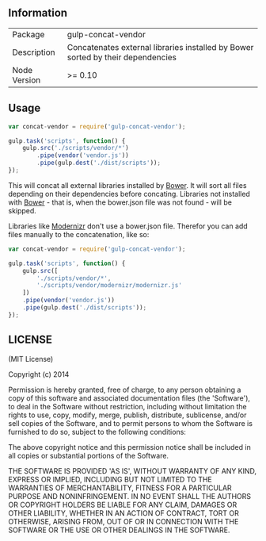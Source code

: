 ## Information

<table>
<tr> 
<td>Package</td><td>gulp-concat-vendor</td>
</tr>
<tr>
<td>Description</td>
<td>Concatenates external libraries installed by Bower sorted by their dependencies</td>
</tr>
<tr>
<td>Node Version</td>
<td>>= 0.10</td>
</tr>
</table>

## Usage

```javascript
var concat-vendor = require('gulp-concat-vendor');

gulp.task('scripts', function() {
  	gulp.src('./scripts/vendor/*')
		.pipe(vendor('vendor.js'))
		.pipe(gulp.dest('./dist/scripts'));  
});
```

This will concat all external libraries installed by [Bower](http://bower.io/). It will sort all files depending on their dependencies before concating. Libraries not installed with [Bower](http://bower.io/) - that is, when the bower.json file was not found - will be skipped.

Libraries like [Modernizr](http://modernizr.com/) don't use a bower.json file. 
Therefor you can add files manually to the concatenation, like so:

```javascript
var concat-vendor = require('gulp-concat-vendor');

gulp.task('scripts', function() {
	gulp.src([
		'./scripts/vendor/*',
		'./scripts/vendor/modernizr/modernizr.js'
	])
	.pipe(vendor('vendor.js'))
	.pipe(gulp.dest('./dist/scripts'));
});
```

## LICENSE

(MIT License)

Copyright (c) 2014

Permission is hereby granted, free of charge, to any person obtaining
a copy of this software and associated documentation files (the
'Software'), to deal in the Software without restriction, including
without limitation the rights to use, copy, modify, merge, publish,
distribute, sublicense, and/or sell copies of the Software, and to
permit persons to whom the Software is furnished to do so, subject to
the following conditions:

The above copyright notice and this permission notice shall be
included in all copies or substantial portions of the Software.

THE SOFTWARE IS PROVIDED 'AS IS', WITHOUT WARRANTY OF ANY KIND,
EXPRESS OR IMPLIED, INCLUDING BUT NOT LIMITED TO THE WARRANTIES OF
MERCHANTABILITY, FITNESS FOR A PARTICULAR PURPOSE AND
NONINFRINGEMENT. IN NO EVENT SHALL THE AUTHORS OR COPYRIGHT HOLDERS BE
LIABLE FOR ANY CLAIM, DAMAGES OR OTHER LIABILITY, WHETHER IN AN ACTION
OF CONTRACT, TORT OR OTHERWISE, ARISING FROM, OUT OF OR IN CONNECTION
WITH THE SOFTWARE OR THE USE OR OTHER DEALINGS IN THE SOFTWARE.
